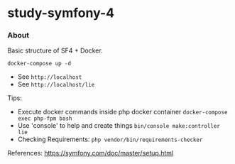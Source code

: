 # study-symfony-4

### About

Basic structure of SF4 + Docker.

``` docker-compose up -d ```

- See ```http://localhost```
- See ```http://localhost/lie```

Tips:
- Execute docker commands inside php docker container ``` docker-compose exec php-fpm bash ```
- Use 'console' to help and create things ``` bin/console make:controller lie ```
- Checking Requirements: ```php vendor/bin/requirements-checker ```

References: https://symfony.com/doc/master/setup.html
